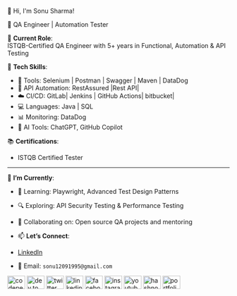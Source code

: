 👋 Hi, I'm Sonu Sharma!

🧪  QA Engineer | Automation Tester 

💼 **Current Role**:  
ISTQB-Certified QA Engineer with 5+ years in Functional, Automation & API Testing

📌 **Tech Skills**:
- 🚀 Tools: Selenium | Postman | Swagger | Maven | DataDog
- 📡 API Automation: RestAssured |Rest API| 
- ☁️ CI/CD: GitLab| Jenkins | GitHub Actions| bitbucket|
- 💻 Languages: Java | SQL
- 📊 Monitoring: DataDog 
- 🧠 AI Tools: ChatGPT, GitHub Copilot

📚 **Certifications**:
- ISTQB Certified Tester
---
🎯 **I’m Currently**:
- 📖 Learning: Playwright, Advanced Test Design Patterns
- 🔍 Exploring: API Security Testing & Performance Testing
- 🤝 Collaborating on: Open source QA projects and mentoring

- 📫 **Let’s Connect**:
- [LinkedIn](https://www.linkedin.com/in/sonu-sharma-697baa238/)
- 📧 Email: `sonu12091995@gmail.com`
  
<p align="left">
  <a href="https://codepen.io/your-username" target="blank"><img align="center" src="https://cdn.jsdelivr.net/npm/simple-icons@v3/icons/codepen.svg" alt="codepen" height="30" width="40" /></a>
  <a href="https://dev.to/your-username" target="blank"><img align="center" src="https://cdn.jsdelivr.net/npm/simple-icons@v3/icons/dev-dot-to.svg" alt="dev.to" height="30" width="40" /></a>
  <a href="https://twitter.com/your-username" target="blank"><img align="center" src="https://cdn.jsdelivr.net/npm/simple-icons@v3/icons/twitter.svg" alt="twitter" height="30" width="40" /></a>
  <a href="https://linkedin.com/in/your-username" target="blank"><img align="center" src="https://cdn.jsdelivr.net/npm/simple-icons@v3/icons/linkedin.svg" alt="linkedin" height="30" width="40" /></a>
  <a href="https://facebook.com/your-username" target="blank"><img align="center" src="https://cdn.jsdelivr.net/npm/simple-icons@v3/icons/facebook.svg" alt="facebook" height="30" width="40" /></a>
  <a href="https://instagram.com/your-username" target="blank"><img align="center" src="https://cdn.jsdelivr.net/npm/simple-icons@v3/icons/instagram.svg" alt="instagram" height="30" width="40" /></a>
  <a href="https://youtube.com/your-username" target="blank"><img align="center" src="https://cdn.jsdelivr.net/npm/simple-icons@v3/icons/youtube.svg" alt="youtube" height="30" width="40" /></a>
  <a href="https://hashnode.com/@your-username" target="blank"><img align="center" src="https://cdn.jsdelivr.net/npm/simple-icons@v3/icons/hashnode.svg" alt="hashnode" height="30" width="40" /></a>
  <a href="https://your-custom-link.com" target="blank"><img align="center" src="https://cdn.jsdelivr.net/npm/simple-icons@v3/icons/sharethis.svg" alt="portfolio" height="30" width="40" /></a>
</p>
